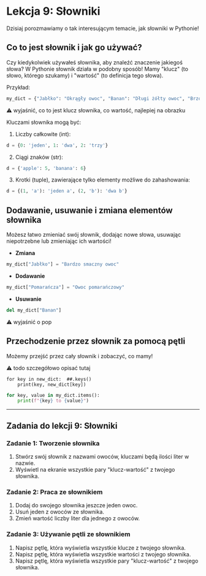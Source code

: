 # Lekcja 9: Słowniki

Dzisiaj porozmawiamy o tak interesującym temacie, jak słowniki w Pythonie!

## Co to jest słownik i jak go używać?

Czy kiedykolwiek używałeś słownika, aby znaleźć znaczenie jakiegoś słowa? W Pythonie słownik działa w podobny sposób! Mamy "klucz" (to słowo, którego szukamy) i "wartość" (to definicja tego słowa).

Przykład:

```python
my_dict = {"Jabłko": "Okrągły owoc", "Banan": "Długi żółty owoc", "Brzoskwinia": "Owoc z pestką w środku"}
```

⚠️ wyjaśnić, co to jest klucz słownika, co wartość, najlepiej na obrazku

Kluczami słownika mogą być:

1. Liczby całkowite (int): 
```python
d = {0: 'jeden', 1: 'dwa', 2: 'trzy'}
```

2. Ciągi znaków (str):
```python
d = {'apple': 5, 'banana': 6}
```

3. Krotki (tuple), zawierające tylko elementy możliwe do zahashowania:
```python
d = {(1, 'a'): 'jeden a', (2, 'b'): 'dwa b'}
```

## Dodawanie, usuwanie i zmiana elementów słownika

Możesz łatwo zmieniać swój słownik, dodając nowe słowa, usuwając niepotrzebne lub zmieniając ich wartości!

- **Zmiana**  
```python
my_dict["Jabłko"] = "Bardzo smaczny owoc"
```

- **Dodawanie**  
```python
my_dict["Pomarańcza"] = "Owoc pomarańczowy"
```

- **Usuwanie**  
```python
del my_dict["Banan"]
```

⚠️ wyjaśnić o pop

## Przechodzenie przez słownik za pomocą pętli

Możemy przejść przez cały słownik i zobaczyć, co mamy!

⚠️ todo szczegółowo opisać tutaj
```
for key in new_dict:  ##.keys()
    print(key, new_dict[key])
```

```python
for key, value in my_dict.items():
    print(f"{key} to {value}")
```

---

## Zadania do lekcji 9: Słowniki

### Zadanie 1: Tworzenie słownika
1. Stwórz swój słownik z nazwami owoców, kluczami będą ilości liter w nazwie.
2. Wyświetl na ekranie wszystkie pary "klucz-wartość" z twojego słownika.

### Zadanie 2: Praca ze słownikiem
1. Dodaj do swojego słownika jeszcze jeden owoc.
2. Usuń jeden z owoców ze słownika.
3. Zmień wartość liczby liter dla jednego z owoców.

### Zadanie 3: Używanie pętli ze słownikiem
1. Napisz pętlę, która wyświetla wszystkie klucze z twojego słownika.
2. Napisz pętlę, która wyświetla wszystkie wartości z twojego słownika.
3. Napisz pętlę, która wyświetla wszystkie pary "klucz-wartość" z twojego słownika.
